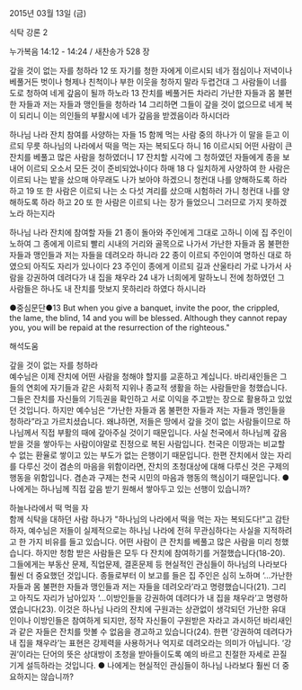 2015년 03월 13일 (금)

식탁 강론 2



누가복음 14:12 - 14:24 / 새찬송가 528 장


갚을 것이 없는 자를 청하라
12 또 자기를 청한 자에게 이르시되 네가 점심이나 저녁이나 베풀거든 벗이나 형제나 친척이나 부한 이웃을 청하지 말라 두렵건대 그 사람들이 너를 도로 청하여 네게 갚음이 될까 하노라 13 잔치를 베풀거든 차라리 가난한 자들과 몸 불편한 자들과 저는 자들과 맹인들을 청하라 14 그리하면 그들이 갚을 것이 없으므로 네게 복이 되리니 이는 의인들의 부활시에 네가 갚음을 받겠음이라 하시더라 

하나님 나라 잔치 참여를 사양하는 자들 
15 함께 먹는 사람 중의 하나가 이 말을 듣고 이르되 무릇 하나님의 나라에서 떡을 먹는 자는 복되도다 하니 16 이르시되 어떤 사람이 큰 잔치를 베풀고 많은 사람을 청하였더니 17 잔치할 시각에 그 청하였던 자들에게 종을 보내어 이르되 오소서 모든 것이 준비되었나이다 하매 18 다 일치하게 사양하여 한 사람은 이르되 나는 밭을 샀으매 아무래도 나가 보아야 하겠으니 청컨대 나를 양해하도록 하라 하고 19 또 한 사람은 이르되 나는 소 다섯 겨리를 샀으매 시험하러 가니 청컨대 나를 양해하도록 하라 하고 20 또 한 사람은 이르되 나는 장가 들었으니 그러므로 가지 못하겠노라 하는지라 

하나님 나라 잔치에 참여할 자들
21 종이 돌아와 주인에게 그대로 고하니 이에 집 주인이 노하여 그 종에게 이르되 빨리 시내의 거리와 골목으로 나가서 가난한 자들과 몸 불편한 자들과 맹인들과 저는 자들을 데려오라 하니라 22 종이 이르되 주인이여 명하신 대로 하였으되 아직도 자리가 있나이다 23 주인이 종에게 이르되 길과 산울타리 가로 나가서 사람을 강권하여 데려다가 내 집을 채우라 24 내가 너희에게 말하노니 전에 청하였던 그 사람들은 하나도 내 잔치를 맛보지 못하리라 하였다 하시니라 

●중심문단●13 But when you give a banquet, invite the poor, the crippled, the lame, the blind, 14 and you will be blessed. Although they cannot repay you, you will be repaid at the resurrection of the righteous."

해석도움





갚을 것이 없는 자를 청하라  
예수님은 이제 잔치에 어떤 사람을 청해야 할지를 교훈하고 계십니다. 바리새인들은 그들의 연회에 자기들과 같은 사회적 지위나 종교적 생활을 하는 사람들만을 청했습니다. 그들은 잔치를 자신들의 기득권을 확인하고 서로 이익을 주고받는 장으로 활용하고 있었던 것입니다. 하지만 예수님은 “가난한 자들과 몸 불편한 자들과 저는 자들과 맹인들을 청하라”라고 가르치셨습니다. 왜냐하면, 저들은 땅에서 갚을 것이 없는 사람들이므로 하나님께서 직접 부활의 때에 갚아주실 것이기 때문입니다. 사실 천국에서 하나님께 갚음 받을 것을 쌓아두는 사람이야말로 진정으로 복된 사람입니다. 천국은 이땅과는 비교할 수 없는 환율로 쌓이고 있는 부도가 없는 은행이기 때문입니다. 한편 잔치에서 앉는 자리를 다루신 것이 겸손의 마음을 위함이라면, 잔치의 초청대상에 대해 다루신 것은 구제의 행동을 위함입니다. 겸손과 구제는 천국 시민의 마음과 행동의 핵심이기 때문입니다.
● 나에게는 하나님께 직접 갚음 받기 원해서 쌓아두고 있는 선행이 있습니까? 

하늘나라에서 떡 먹을 자  
함께 식탁을 대하던 사람 하나가 "하나님의 나라에서 떡을 먹는 자는 복되도다!"고 감탄하자, 예수님은 저들이 실제적으로는 하나님 나라에 전혀 무관심하다는 사실을 지적하려고 한 가지 비유를 들고 있습니다. 어떤 사람이 큰 잔치를 베풀고 많은 사람을 미리 청했습니다. 하지만 청함 받은 사람들은 모두 다 잔치에 참여하기를 거절했습니다(18-20). 그들에게는 부동산 문제, 직업문제, 결혼문제 등 현실적인 관심들이 하나님의 나라보다 훨씬 더 중요했던 것입니다. 종들로부터 이 보고를 들은 집 주인은 심히 노하며 ‘…가난한 자들과 몸 불편한 자들과 맹인들과 저는 자들을 데려오라’라고 명령했습니다(21). 그리고 아직도 자리가 남아있자 ‘…이방인들을 강권하여 데려다가 내 집을 채우라’고 명령하였습니다(23). 이것은 하나님 나라의 잔치에 구원과는 상관없이 생각되던 가난한 유대인이나 이방인들은 참여하게 되지만, 정작 자신들이 구원받은 자라고 과시하던 바리새인과 같은 자들은 잔치를 맛볼 수 없음을 경고하고 있습니다(24). 한편 ‘강권하여 데려다가 내 집을 채우라’는 표현은 강제력을 사용하거나 억지로 데려오라는 의미가 아닙니다. ‘강권’이라는 단어의 뜻은 상대방이 초청을 받아들이도록 예의 바르고 친절한 자세로 끈질기게 설득하라는 것입니다. 
● 나에게는 현실적인 관심들이 하나님 나라보다 훨씬 더 중요하지는 않습니까?